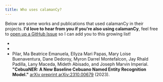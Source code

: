 ```yaml
---
title: Who uses calamanCy?
---
```


Below are some works and publications that used calamanCy in their projects.
**I'd love to hear from you if you're also using calamanCy**, feel free to [open up a GitHub Issue](https://github.com/ljvmiranda921/calamanCy/issues/new?assignees=ljvmiranda921&labels=users&projects=&template=i-m-a-calamancy-user-.md&title=%5BUSER%5D) so I can add you to this growing list!

-
-
- Pilar, Ma Beatrice Emanuela, Ellyza Mari Papas, Mary Loise Buenaventura, Dane Dedoroy, Myron Darrel Montefalcon, Jay Rhald Padilla, Lany Maceda, Mideth Abisado, and Joseph Marvin Imperial. **"CebuaNER: A New Baseline Cebuano Named Entity Recognition Model."** [arXiv preprint arXiv:2310.00679](https://arxiv.org/abs/2310.00679) (2023).
